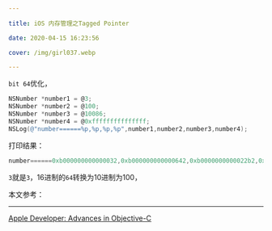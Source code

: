 ```yaml
---
    
title: iOS 内存管理之Tagged Pointer

date: 2020-04-15 16:23:56

cover: /img/girl037.webp

---
```


`bit 64`优化，

```Objective-c
NSNumber *number1 = @3;
NSNumber *number2 = @100;
NSNumber *number3 = @10086;
NSNumber *number4 = @0xfffffffffffffff;
NSLog(@"number======%p,%p,%p,%p",number1,number2,number3,number4);
```

打印结果：

```C
number======0xb000000000000032,0xb000000000000642,0xb0000000000022b2,0x600003ce2fa0
```

`3`就是`3`，16进制的`64`转换为10进制为100，

本文参考：

---

[Apple Developer: Advances in Objective-C](https://developer.apple.com/videos/play/wwdc2013/404/)

